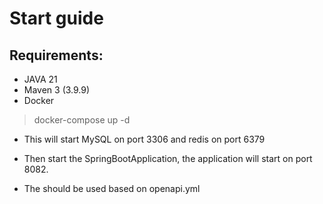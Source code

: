 # Start guide

## Requirements:

- JAVA 21
- Maven 3 (3.9.9)
- Docker

>docker-compose up -d 
 
- This will start MySQL on port 3306 and redis on port 6379

- Then start the SpringBootApplication, the application will start on port 8082.
- The should be used based on openapi.yml



